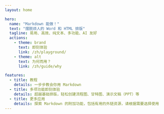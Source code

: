 ```yaml
---
layout: home

hero:
  name: "Markdown 能做！"
  text: "摆脱烦人的 Word 和 HTML 排版"
  tagline: 易用、高效、纯文本、多功能、AI 友好
  actions:
    - theme: brand
      text: 即刻体验
      link: /zh/playground/
    - theme: alt
      text: 为何而用？
      link: /zh/guide/why

features:
  - title: 教程
    details: 一步步教会你用 Markdown
  - title: 多项功能即刻体验
    details: 超越基础排版，轻松创建流程图、甘特图、演示文稿（PPT）等
  - title: 更多应用
    details: 探索 Markdown 的附加功能，包括有用的外链资源，请根据需要选择使用
---
```


